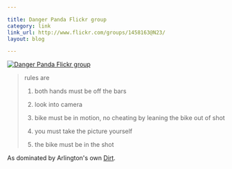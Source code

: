 ```yaml
---

title: Danger Panda Flickr group
category: link
link_url: http://www.flickr.com/groups/1458163@N23/
layout: blog

---
```


[![Danger Panda Flickr group](http://i.imgur.com/mXaoi.png)](http://www.flickr.com/groups/1458163@N23/pool/)

> rules are
> 
> 1) both hands must be off the bars 
>
> 2) look into camera 
>
> 3) bike must be in motion, no cheating by leaning the bike out of shot 
>
> 4) you must take the picture yourself 
>
> 5) the bike must be in the shot

As dominated by Arlington's own [Dirt](http://www.flickr.com/photos/pedrogringo/).